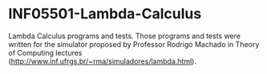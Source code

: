 # INF05501-Lambda-Calculus
Lambda Calculus programs and tests. Those programs and tests were written for the simulator proposed by Professor Rodrigo Machado in Theory of Computing lectures (http://www.inf.ufrgs.br/~rma/simuladores/lambda.html).
